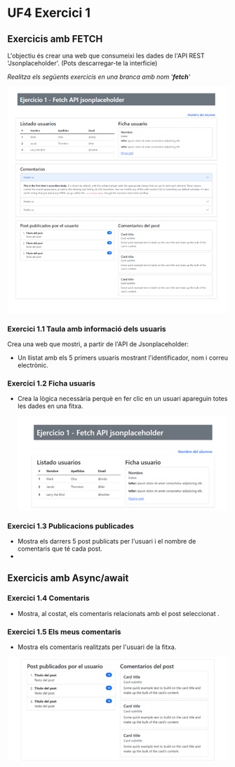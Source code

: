 # UF4 Exercici 1
## Exercicis amb FETCH
L'objectiu és crear una web que consumeixi les dades de l'API REST 'Jsonplaceholder'. 
(Pots descarregar-te la interficie)

*Realitza els següents exercicis en una branca amb nom '**fetch**'*

![alt text](image-3.png)

### Exercici 1.1 Taula amb informació dels usuaris
Crea una web que mostri, a partir de l'API de Jsonplaceholder:
- Un llistat amb els 5 primers usuaris mostrant l'identificador, nom i correu electrònic.
### Exercici 1.2 Ficha usuaris
- Crea la lògica necessària perquè en fer clic en un usuari apareguin totes les dades en una fitxa.

  ![alt text](image.png)

### Exercici 1.3 Publicacions publicades
- Mostra els darrers 5 post publicats per l'usuari i el nombre de comentaris que té cada post.
- 
## Exercicis amb Async/await

### Exercici 1.4 Comentaris
- Mostra, al costat, els comentaris relacionats amb el post seleccionat .
### Exercici 1.5 Els meus comentaris
- Mostra els comentaris realitzats per l'usuari de la fitxa.

![alt text](image-2.png)
